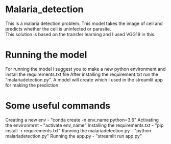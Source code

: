 # Malaria_detection
This is a malaria detection problem. This model takes the image of cell and predicts whether the cell is uninfected or parasite.  <br />
This solution is based on the transfer learning and I used VGG19 in this.

# Running the model
For running the model i suggest you to make a new python environment and install the requirements.txt file 
After installing the requirement.txt run the "malariadetection.py".
A model will create which I used in the streamlit app for making the prediction

# Some useful commands
Creating a new env - "conda create -n env_name python=3.6"
Activating the environmrnt - "activate env_name"
Installing the requirements.txt - "pip install -r requirements.txt"
Running the malariadetection.py - "python malariadetection.py"
Running the app.py - "streamlit run app.py"
